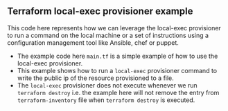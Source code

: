 ## Terraform local-exec provisioner example

This code here represents how we can leverage the local-exec provisioner to run a command on the local machine or a set of instructions using a configuration management tool like Ansible, chef or puppet.

- The example code here `main.tf` is a simple example of how to use the local-exec provisioner.
- This example shows how to run a `local-exec` provisioner command to write the public ip of the resource provisioned to a file.
- The `local-exec` provisioner does not execute whenever we run `terraform destroy` i.e. the example here will not remove the entry from `terraform-inventory` file when `terraform destroy` is executed.
